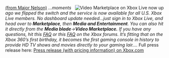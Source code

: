 

<img alt="Video Marketplace on Xbox Live now up" src="http://www.on10.net/images/blogs/VideoMarketplace.jpg" align="right" />[(from Major Nelson)](http://www.majornelson.com/archive/2006/11/22/video-marketplace-now-live.aspx)
_...moments ago we flipped the switch and the service is now available for all U.S. Xbox Live members. No dashboard update needed…just sign in to Xbox Live, and head over to **Marketplace**, then **Media and Entertainment**. You can also hit it directly from the **Media blade**->**Video Marketplace.** If you have any questions, hit this_ [<u>_FAQ_</u>](http://forums.xbox.com/8324575/ShowPost.aspx) _or this_ [<u>_FAQ_</u>](http://forums.xbox.com/8324603/ShowPost.aspx) _on the Xbox forums. It’s fitting that on the Xbox 360’s first birthday, it becomes the first gaming console in history to provide HD TV shows and movies directly to your gaming lair...._
Full press release here:
[<u>Press release (with pricing information) on Xbox.com</u>](http://www.xbox.com/en-US/community/news/2006/1106-moviestv.htm)
